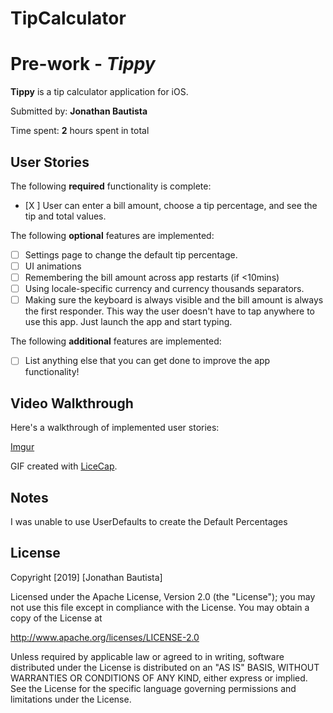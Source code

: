 # TipCalculator
# Pre-work - *Tippy*

**Tippy** is a tip calculator application for iOS.

Submitted by: **Jonathan Bautista**

Time spent: **2** hours spent in total

## User Stories

The following **required** functionality is complete:

* [X ] User can enter a bill amount, choose a tip percentage, and see the tip and total values.

The following **optional** features are implemented:
* [ ] Settings page to change the default tip percentage.
* [ ] UI animations
* [ ] Remembering the bill amount across app restarts (if <10mins)
* [ ] Using locale-specific currency and currency thousands separators.
* [ ] Making sure the keyboard is always visible and the bill amount is always the first responder. This way the user doesn't have to tap anywhere to use this app. Just launch the app and start typing.

The following **additional** features are implemented:

- [ ] List anything else that you can get done to improve the app functionality!

## Video Walkthrough 

Here's a walkthrough of implemented user stories:

[Imgur](https://i.imgur.com/TUMQYC2.gifv)

GIF created with [LiceCap](http://www.cockos.com/licecap/).

## Notes

I was unable to use UserDefaults to create the Default Percentages

## License

Copyright [2019] [Jonathan Bautista]

Licensed under the Apache License, Version 2.0 (the "License");
you may not use this file except in compliance with the License.
You may obtain a copy of the License at

http://www.apache.org/licenses/LICENSE-2.0

Unless required by applicable law or agreed to in writing, software
distributed under the License is distributed on an "AS IS" BASIS,
WITHOUT WARRANTIES OR CONDITIONS OF ANY KIND, either express or implied.
See the License for the specific language governing permissions and
limitations under the License.
